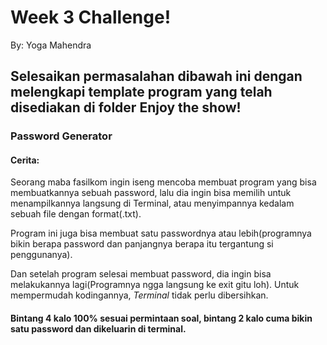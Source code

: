 # Week 3 Challenge!
By: Yoga Mahendra

## Selesaikan permasalahan dibawah ini dengan melengkapi template program yang telah disediakan di folder Enjoy the show!

### Password Generator
#### Cerita:
Seorang maba fasilkom ingin iseng mencoba membuat program yang bisa membuatkannya sebuah password, lalu dia ingin bisa memilih untuk menampilkannya langsung di Terminal, atau menyimpannya kedalam sebuah file dengan format(.txt).

Program ini juga bisa membuat satu passwordnya atau lebih(programnya bikin berapa password dan panjangnya berapa itu tergantung si penggunanya).

Dan setelah program selesai membuat password, dia ingin bisa melakukannya lagi(Programnya ngga langsung ke exit gitu loh). Untuk mempermudah kodingannya, *Terminal* tidak perlu dibersihkan.

#### Bintang 4 kalo 100% sesuai permintaan soal, bintang 2 kalo cuma bikin satu password dan dikeluarin di terminal.

